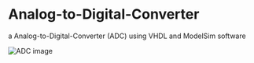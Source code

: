 # Analog-to-Digital-Converter
a Analog-to-Digital-Converter (ADC) using VHDL and ModelSim software

![ADC image](https://github.com/[hamedkharazmi]/[Analog-to-Digital-Converter]/blob/[master]/ADC.png?raw=true)
